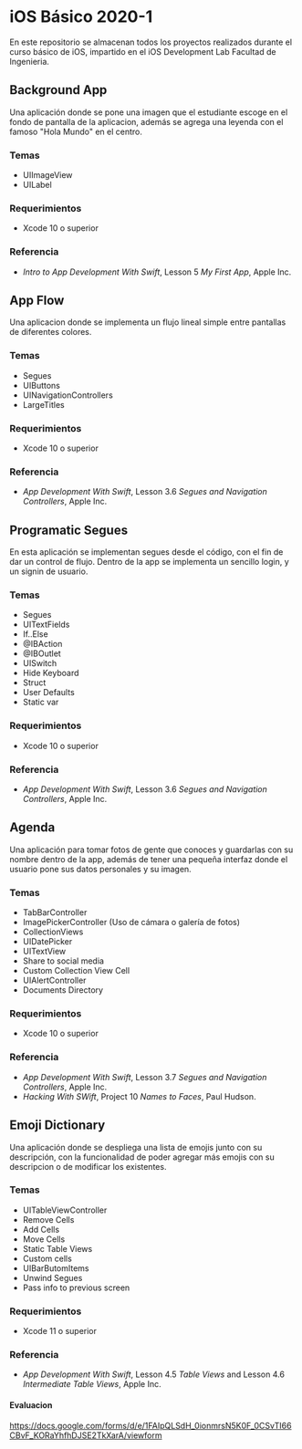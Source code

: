 # iOS Básico 2020-1

En este repositorio se almacenan todos los proyectos realizados durante el curso básico de iOS, 
impartido en el iOS Development Lab Facultad de Ingenieria. 

## Background App

Una aplicación donde se pone una imagen que el estudiante escoge en el fondo de pantalla de la aplicacion,
además se agrega una leyenda con el famoso "Hola Mundo" en el centro.

### Temas
* UIImageView
* UILabel

 ### Requerimientos
 * Xcode 10 o superior
 
 ### Referencia 
 
 * *Intro to App Development With Swift*, Lesson 5 *My First App*, Apple Inc.
 
 ## App Flow
 
 Una aplicacion donde se implementa un flujo lineal simple entre pantallas de diferentes colores.
 
 ### Temas 
 * Segues 
 * UIButtons
 * UINavigationControllers 
 * LargeTitles
 
 ### Requerimientos
 * Xcode 10 o superior
 
 ### Referencia 
 
 * *App Development With Swift*, Lesson 3.6 *Segues and Navigation Controllers*, Apple Inc.
 
 ## Programatic Segues 
 
 En esta aplicación se implementan segues desde el código, con el fin de dar un control de flujo. Dentro de la app
 se implementa un sencillo login, y un signin de usuario.
 
 ### Temas 
 * Segues
 * UITextFields
 * If..Else
 * @IBAction
 * @IBOutlet
 * UISwitch
 * Hide Keyboard
 * Struct
 * User Defaults
 * Static var
 
 ### Requerimientos
 * Xcode 10 o superior
 
 ### Referencia 
 
 * *App Development With Swift*, Lesson 3.6 *Segues and Navigation Controllers*, Apple Inc.
 
## Agenda 
 
Una aplicación para tomar fotos de gente que conoces y guardarlas con su nombre dentro de la app, además de tener una pequeña
interfaz donde el usuario pone sus datos personales y su imagen.

### Temas

* TabBarController
* ImagePickerController (Uso de cámara o galería de fotos)
* CollectionViews
* UIDatePicker
* UITextView
* Share to social media
* Custom Collection View Cell
* UIAlertController
* Documents Directory
 
 ### Requerimientos 
 * Xcode 10 o superior
 
 ### Referencia 
 
 * *App Development With Swift*, Lesson 3.7 *Segues and Navigation Controllers*, Apple Inc.
 * *Hacking With SWift*, Project 10 *Names to Faces*, Paul Hudson.
 
 
 ## Emoji Dictionary
 
 Una aplicación donde se despliega una lista de emojis junto con su descripción, con la funcionalidad de poder agregar
 más emojis con su descripcion o de modificar los existentes.
 
 ### Temas
 * UITableViewController
 * Remove Cells
 * Add Cells
 * Move Cells
 * Static Table Views
 * Custom cells
 * UIBarButomItems
 * Unwind Segues
 * Pass info to previous screen
 
 ### Requerimientos
 * Xcode 11 o superior
 
  ### Referencia 
 
 * *App Development With Swift*, Lesson 4.5 *Table Views*  and Lesson 4.6 *Intermediate Table Views*, Apple Inc.
 
 #### Evaluacion
 
https://docs.google.com/forms/d/e/1FAIpQLSdH_0ionmrsN5K0F_0CSvTI66CBvF_KORaYhfhDJSE2TkXarA/viewform
 
